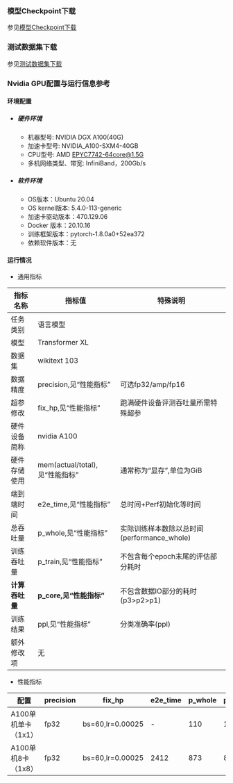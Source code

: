 ### 模型Checkpoint下载
参见[模型Checkpoint下载](../../benchmarks/transformer_xl/README.md#模型checkpoint)


### 测试数据集下载
参见[测试数据集下载](../../benchmarks/transformer_xl/README.md#测试数据集下载地址)



### Nvidia GPU配置与运行信息参考
#### 环境配置
- ##### 硬件环境
    - 机器型号: NVIDIA DGX A100(40G) 
    - 加速卡型号: NVIDIA_A100-SXM4-40GB
    - CPU型号: AMD EPYC7742-64core@1.5G
    - 多机网络类型、带宽: InfiniBand，200Gb/s
- ##### 软件环境
   - OS版本：Ubuntu 20.04
   - OS kernel版本: 5.4.0-113-generic     
   -  加速卡驱动版本：470.129.06
   - Docker 版本：20.10.16
   - 训练框架版本：pytorch-1.8.0a0+52ea372
   - 依赖软件版本：无

#### 运行情况

* 通用指标

| 指标名称       | 指标值                         | 特殊说明                                    |
|--------------|--------------------------------|---------------------------------------------|
| 任务类别       | 语言模型              |                                             |
| 模型           | Transformer XL               |                                             |
| 数据集         | wikitext 103              |                                             |
| 数据精度       | precision,见“性能指标”         | 可选fp32/amp/fp16                           |
| 超参修改       | fix_hp,见“性能指标”            | 跑满硬件设备评测吞吐量所需特殊超参          |
| 硬件设备简称   | nvidia A100                    |                                             |
| 硬件存储使用   | mem(actual/total),见“性能指标” | 通常称为“显存”,单位为GiB                    |
| 端到端时间     | e2e_time,见“性能指标”          | 总时间+Perf初始化等时间                     |
| 总吞吐量       | p_whole,见“性能指标”           | 实际训练样本数除以总时间(performance_whole) |
| 训练吞吐量     | p_train,见“性能指标”           | 不包含每个epoch末尾的评估部分耗时           |
| **计算吞吐量** | **p_core,见“性能指标”**        | 不包含数据IO部分的耗时(p3>p2>p1)            |
| 训练结果       | ppl,见“性能指标”               | 分类准确率(ppl)                    |
| 额外修改项     | 无                             |                                             |

* 性能指标

| 配置             | precision | fix_hp           | e2e_time | p_whole | p_train | p_core | ppl  | mem       |
|----------------|-----------|------------------|----------|---------|---------|--------|------|-----------|
| A100单机单卡（1x1） | fp32      | bs=60,lr=0.00025 | -     | 110     | 110     | 112    | - | 15.4/40.0 |
| A100单机8卡（1x8） | fp32      | bs=60,lr=0.00025 | 2412     | 873     | 873     | 890    | 49.8 | 15.6/40.0 |
